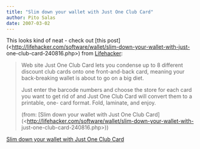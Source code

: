 ```yaml
---
title: "Slim down your wallet with Just One Club Card"
author: Pito Salas
date: 2007-03-02
---
```




This looks kind of neat - check out [this
post](<http://lifehacker.com/software/wallet/slim-down-your-wallet-with-just-
one-club-card-240816.php>) from [Lifehacker](<http://www.lifehacker.com>):

> Web site Just One Club Card lets you condense up to 8 different discount
> club cards onto one front-and-back card, meaning your back-breaking wallet
> is about to go on a big diet.
>
> Just enter the barcode numbers and choose the store for each card you want
> to get rid of and Just One Club Card will convert them to a printable, one-
> card format. Fold, laminate, and enjoy.
>
> (from: [Slim down your wallet with Just One Club
> Card](<http://lifehacker.com/software/wallet/slim-down-your-wallet-with-
> just-one-club-card-240816.php>))


[Slim down your wallet with Just One Club Card](None)
